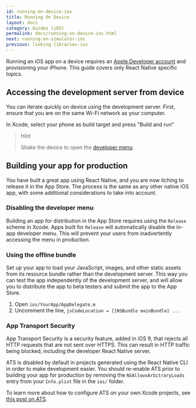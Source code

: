 ```yaml
---
id: running-on-device-ios
title: Running On Device
layout: docs
category: Guides (iOS)
permalink: docs/running-on-device-ios.html
next: running-on-simulator-ios
previous: linking-libraries-ios
---
```


Running an iOS app on a device requires an [Apple Developer account](https://developer.apple.com/) and provisioning your iPhone. This guide covers only React Native specific topics.

## Accessing the development server from device

You can iterate quickly on device using the development server. First, ensure that you are on the same Wi-Fi network as your computer.

In Xcode, select your phone as build target and press "Build and run"

> Hint
>
> Shake the device to open the [developer menu](/react-native/docs/debugging.html#accessing-the-in-app-developer-menu).

## Building your app for production

You have built a great app using React Native, and you are now itching to release it in the App Store. The process is the same as any other native iOS app, with some additional considerations to take into account.

### Disabling the developer menu

Building an app for distribution in the App Store requires using the `Release` scheme in Xcode. Apps built for `Release` will automatically disable the in-app developer menu. This will prevent your users from inadvertently accessing the menu in production.

### Using the offline bundle

Set up your app to load your JavaScript, images, and other static assets from its resource bundle rather than the development server. This way you can test the app independently of the development server, and will allow you to distribute the app to beta testers and submit the app to the App Store.

1. Open `ios/YourApp/AppDelegate.m`
2. Uncomment the line, `jsCodeLocation = [[NSBundle mainBundle] ...`

### App Transport Security

App Transport Security is a security feature, added in iOS 9, that rejects all HTTP requests that are not sent over HTTPS. This can result in HTTP traffic being blocked, including the developer React Native server.

ATS is disabled by default in projects generated using the React Native CLI in order to make development easier. You should re-enable ATS prior to building your app for production by removing the `NSAllowsArbitraryLoads` entry from your `Info.plist` file in the `ios/` folder.

To learn more about how to configure ATS on your own Xcode projects, see [this post on ATS][cats].

[cats]: http://ste.vn/2015/06/10/configuring-app-transport-security-ios-9-osx-10-11/
